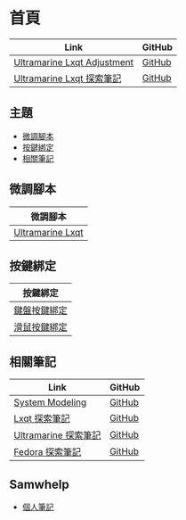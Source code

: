 

# 首頁

| Link | GitHub |
| ---- | ------ |
| [Ultramarine Lxqt Adjustment](https://samwhelp.github.io/ultramarine-lxqt-adjustment/) | [GitHub](https://github.com/samwhelp/ultramarine-lxqt-adjustment) |
| [Ultramarine Lxqt 探索筆記](https://samwhelp.github.io/note-about-ultramarine-lxqt/) | [GitHub](https://github.com/samwhelp/note-about-ultramarine-lxqt) |




## 主題

* [微調腳本](#微調腳本)
* [按鍵綁定](#按鍵綁定)
* [相關筆記](#相關筆記)




## 微調腳本

| 微調腳本 |
| -------- |
| [Ultramarine Lxqt](https://github.com/samwhelp/ultramarine-lxqt-adjustment/tree/main/prototype/main/lxqt-config/Main) |




## 按鍵綁定

| 按鍵綁定 |
| -------- |
| [鍵盤按鍵綁定](https://samwhelp.github.io/note-about-ultramarine-lxqt/read/config/keybind.html) |
| [滑鼠按鍵綁定](https://samwhelp.github.io/note-about-ultramarine-lxqt/read/config/mousebind.html) |




## 相關筆記

| Link | GitHub |
| ---- | ------ |
| [System Modeling](https://samwhelp.github.io/system-modeling/) | [GitHub](https://github.com/samwhelp/system-modeling) |
| [Lxqt 探索筆記](https://samwhelp.github.io/note-about-lxqt/) | [GitHub](https://github.com/samwhelp/note-about-lxqt) |
| [Ultramarine 探索筆記](https://samwhelp.github.io/note-about-ultramarine/) | [GitHub](https://github.com/samwhelp/note-about-ultramarine) |
| [Fedora 探索筆記](https://samwhelp.github.io/note-about-fedora/) | [GitHub](https://github.com/samwhelp/note-about-fedora) |




## Samwhelp

* [個人筆記](https://samwhelp.github.io/book/)

